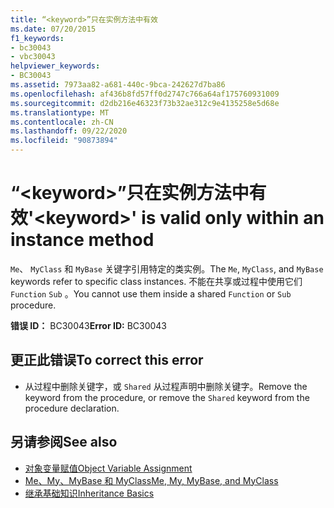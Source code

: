```yaml
---
title: “<keyword>”只在实例方法中有效
ms.date: 07/20/2015
f1_keywords:
- bc30043
- vbc30043
helpviewer_keywords:
- BC30043
ms.assetid: 7973aa82-a681-440c-9bca-242627d7ba86
ms.openlocfilehash: af436b8fd57ff0d2747c766a64af175760931009
ms.sourcegitcommit: d2db216e46323f73b32ae312c9e4135258e5d68e
ms.translationtype: MT
ms.contentlocale: zh-CN
ms.lasthandoff: 09/22/2020
ms.locfileid: "90873894"
---
```

# <a name="keyword-is-valid-only-within-an-instance-method"></a><span data-ttu-id="8da38-102">“\<keyword>”只在实例方法中有效</span><span class="sxs-lookup"><span data-stu-id="8da38-102">'\<keyword>' is valid only within an instance method</span></span>

<span data-ttu-id="8da38-103">`Me`、 `MyClass` 和 `MyBase` 关键字引用特定的类实例。</span><span class="sxs-lookup"><span data-stu-id="8da38-103">The `Me`, `MyClass`, and `MyBase` keywords refer to specific class instances.</span></span> <span data-ttu-id="8da38-104">不能在共享或过程中使用它们 `Function` `Sub` 。</span><span class="sxs-lookup"><span data-stu-id="8da38-104">You cannot use them inside a shared `Function` or `Sub` procedure.</span></span>  
  
 <span data-ttu-id="8da38-105">**错误 ID：** BC30043</span><span class="sxs-lookup"><span data-stu-id="8da38-105">**Error ID:** BC30043</span></span>  
  
## <a name="to-correct-this-error"></a><span data-ttu-id="8da38-106">更正此错误</span><span class="sxs-lookup"><span data-stu-id="8da38-106">To correct this error</span></span>  
  
- <span data-ttu-id="8da38-107">从过程中删除关键字，或 `Shared` 从过程声明中删除关键字。</span><span class="sxs-lookup"><span data-stu-id="8da38-107">Remove the keyword from the procedure, or remove the `Shared` keyword from the procedure declaration.</span></span>  
  
## <a name="see-also"></a><span data-ttu-id="8da38-108">另请参阅</span><span class="sxs-lookup"><span data-stu-id="8da38-108">See also</span></span>

- [<span data-ttu-id="8da38-109">对象变量赋值</span><span class="sxs-lookup"><span data-stu-id="8da38-109">Object Variable Assignment</span></span>](../../programming-guide/language-features/variables/object-variable-assignment.md)
- [<span data-ttu-id="8da38-110">Me、My、MyBase 和 MyClass</span><span class="sxs-lookup"><span data-stu-id="8da38-110">Me, My, MyBase, and MyClass</span></span>](../../programming-guide/program-structure/me-my-mybase-and-myclass.md)
- [<span data-ttu-id="8da38-111">继承基础知识</span><span class="sxs-lookup"><span data-stu-id="8da38-111">Inheritance Basics</span></span>](../../programming-guide/language-features/objects-and-classes/inheritance-basics.md)
